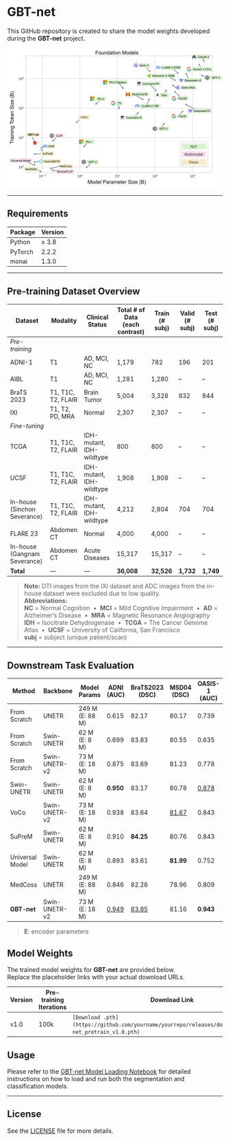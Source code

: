 # GBT-net
This GitHub repository is created to share the model weights developed during the **GBT-net** project.

![GBT-net Architecture](assets/foundation_models.png)  

---

## Requirements
| Package        | Version |
|----------------|---------|
| Python         | ≥ 3.8   |
| PyTorch        |  2.2.2  |
| monai          |  1.3.0  |

---

## Pre-training Dataset Overview

| Dataset                          | Modality               | Clinical Status             | Total # of Data (each contrast)      | Train (# subj) | Valid (# subj) | Test (# subj) |
|----------------------------------|------------------------|-----------------------------|--------------------------------------|---------------|---------------|---------------|
| *Pre-training*                   |                        |                             |                                      |               |               |               |
| ADNI-1                           | T1                     | AD, MCI, NC                 | 1,179                                | 782           | 196           | 201           |
| AIBL                             | T1                     | AD, MCI, NC                 | 1,281                                | 1,280         | –             | –             |
| BraTS 2023                       | T1, T1C, T2, FLAIR     | Brain Tumor                 | 5,004                                | 3,328         | 832           | 844           |
| IXI                              | T1, T2, PD, MRA        | Normal                      | 2,307                                | 2,307         | –             | –             |
| *Fine-tuning*                    |                        |                             |                                      |               |               |               |
| TCGA                             | T1, T1C, T2, FLAIR     | IDH-mutant, IDH-wildtype    | 800                                  | 800           | –             | –             |
| UCSF                             | T1, T1C, T2, FLAIR     | IDH-mutant, IDH-wildtype    | 1,908                                | 1,908         | –             | –             |
| In-house (Sinchon Severance)     | T1, T1C, T2, FLAIR     | IDH-mutant, IDH-wildtype    | 4,212                                | 2,804         | 704           | 704           |
| FLARE 23                         | Abdomen CT             | Normal                      | 4,000                                | 4,000         | –             | –             |
| In-house (Gangnam Severance)     | Abdomen CT             | Acute Diseases              | 15,317                               | 15,317        | –             | –             |
| **Total**                        | —                      | —                           | **36,008**                           | **32,526**    | **1,732**     | **1,749**     |

> **Note:** DTI images from the IXI dataset and ADC images from the in-house dataset were excluded due to low quality.  
> **Abbreviations:**  
> **NC** = Normal Cognition &nbsp;•&nbsp; **MCI** = Mild Cognitive Impairment &nbsp;•&nbsp; **AD** = Alzheimer’s Disease &nbsp;•&nbsp; **MRA** = Magnetic Resonance Angiography  
> **IDH** = Isocitrate Dehydrogenase &nbsp;•&nbsp; **TCGA** = The Cancer Genome Atlas &nbsp;•&nbsp; **UCSF** = University of California, San Francisco  
> **subj** = subject (unique patient/scan)

---
## Downstream Task Evaluation

| Method            | Backbone         |  Model Params      | ADNI (AUC)            | BraTS2023 (DSC)              | MSD04 (DSC)                  | OASIS-1 (AUC)        |
|-------------------|------------------|--------------------|-----------------------|------------------------------|------------------------------|----------------------|
|  From Scratch     | UNETR            |  249 M (E: 88 M)   | 0.615                 | 82.17                        | 80.17                        | 0.739                |
|  From Scratch     | Swin-UNETR       |  62 M (E: 8 M)     | 0.699                 | 83.83                        | 80.55                        | 0.635                |
|  From Scratch     | Swin-UNETR-v2    |  73 M (E: 18 M)    | 0.875                 | 83.69                        | 81.23                        | 0.778                |
| Swin-UNETR        | Swin-UNETR       |  62 M (E: 8 M)     | **0.950**             | 83.17                        | 80.78                        | <ins>0.878</ins>     |
| VoCo              | Swin-UNETR-v2    |  73 M (E: 18 M)    | 0.938                 | 83.64                        | <ins>81.67</ins>             | 0.843                |
| SuPreM            | Swin-UNETR       |  62 M (E: 8 M)     | 0.910                 | **84.25**                    | 80.76                        | 0.843                |
| Universal Model   | Swin-UNETR       |  62 M (E: 8 M)     | 0.893                 | 83.61                        | **81.99**                    | 0.752                |
| MedCoss           | UNETR            |  249 M (E: 88 M)   | 0.846                 | 82.26                        | 78.96                        | 0.809                |
| **GBT-net**       | Swin-UNETR-v2    |  73 M (E: 18 M)    | <ins>0.949</ins>      | <ins>83.85</ins>             | 81.16                        | **0.943**            |

> **E**: encoder parameters  

## Model Weights
The trained model weights for **GBT-net** are provided below.  
Replace the placeholder links with your actual download URLs.

| Version | Pre-training Iterations                                 | Download Link |
|---------|---------------------------------------------|---------------|
| v1.0    | 100k                                        | `[Download .pth](https://github.com/yourname/yourrepo/releases/download/v1.0/gbt-net_pretrain_v1.0.pth)` |



## Usage
Please refer to the [GBT-net Model Loading Notebook](load_model_weight.ipynb) for detailed instructions on how to load and run both the segmentation and classification models.

---

## License 
See the [LICENSE](LICENSE) file for more details.
